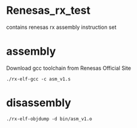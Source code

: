 # Renesas_rx_test
contains renesas rx assembly instruction set

# assembly
Download gcc toolchain from Renesas Official Site
```
./rx-elf-gcc -c asm_v1.s
```

# disassembly
```
./rx-elf-objdump -d bin/asm_v1.o
```
